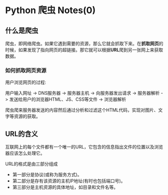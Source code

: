 # Python 爬虫 Notes(0)




## 什么是爬虫

爬虫，即网络爬虫。如果它遇到需要的资源，那么它就会抓取下来。在**抓取网页**的时候，如果发现了指向网页的超链接。那它就可以根据**URL**爬到另一张网上来获取数据。


### 如何抓取网页资源

用户浏览网页的过程:

用户输入网址 -> DNS服务器 -> 服务器主机 -> 向服务器发出请求 -> 服务器解析 -> 发送给用户的浏览器HTML、JS、CSS等文件 -> 浏览器解析 

爬虫爬来服务器发送的内容然后通过分析和过滤这个HTML代码，实现对图片、文字等资源的获取。

## URL的含义

互联网上的每个文件都有一个唯一的URL，它包含的信息指出文件的位置以及浏览器应该怎么处理它。

URL的格式是由三部分组成
* 第一部分是协议(或称为服务方式)。
* 第二部分是存有该资源的主机IP地址(有时也包括端口号)。
* 第三部分是主机资源的具体地址，如目录和文件名等。

###






